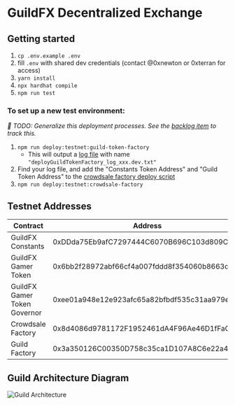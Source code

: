 # GuildFX Decentralized Exchange

## Getting started

1. `cp .env.example .env`
2. fill `.env` with shared dev credentials (contact @0xnewton or 0xterran for access)
3. `yarn install`
4. `npx hardhat compile`
5. `npm run test`

### To set up a new test environment:

_📆 TODO: Generalize this deployment processes. See the [backlog item](https://linear.app/guildfx/issue/GUI-75/generalize-dev-deployment-proceedure) to track this._

1. `npm run deploy:testnet:guild-token-factory`
   - This will output a [log file](./scripts/logs) with name `"deployGuildTokenFactory_log_xxx.dev.txt"`
2. Find your log file, and add the "Constants Token Address" and "Guild Token Address" to the [crowdsale factory deploy script](./scrips/deployCrowdSaleFactory.dev.ts)
3. `npm run deploy:testnet:crowdsale-factory`

## Testnet Addresses

| Contract                     | Address                                    |
| ---------------------------- | ------------------------------------------ |
| GuildFX Constants            | 0xDDda75Eb9afC7297444C6070B696C103d809C3F7 |
| GuildFX Gamer Token          | 0x6bb2f28972abf66cf4a007fddd8f354060b8663d |
| GuildFX Gamer Token Governor | 0xee01a948e12e923afc65a82bfbdf535c31aa979e |
| Crowdsale Factory            | 0x8d4086d9781172F1952461dA4F96Ae46D1fFaC09 |
| Guild Factory                | 0x3a350126C00350D758c35ca1D107A8C6e22a40FD |

## Guild Architecture Diagram

![Guild Architecture](https://user-images.githubusercontent.com/97712061/150672550-cf88525b-b097-4c43-8191-4702f3557daf.png)
